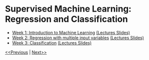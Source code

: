 # Supervised Machine Learning: Regression and Classification
* [Week 1: Introduction to Machine Learning](./week-01/README.md) [(Lectures Slides)](./week-01/C1_W1.pdf)
* [Week 2: Regression with multiple input variables](./week-02/README.md) [(Lectures Slides)](./week-02/C1_W2.pdf)
* [Week 3: Classification](./week-03/README.md) [(Lectures Slides)](./week-03/C1_W3.pdf)

[<<Previous](../README.md) | [Next>>](./week-01/README.md)